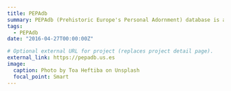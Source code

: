 ```yaml
---
title: PEPAdb
summary: PEPAdb (Prehistoric Europe's Personal Adornment) database is an open initiative to create a common data platform for sharing data and research outcomes on prehistoric personal adornment.
tags:
  - PEPAdb
date: "2016-04-27T00:00:00Z"

# Optional external URL for project (replaces project detail page).
external_link: https://pepadb.us.es
image:
  caption: Photo by Toa Heftiba on Unsplash
  focal_point: Smart
---
```

